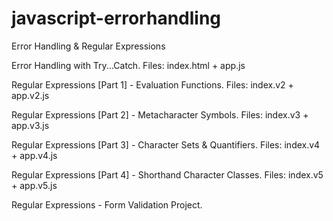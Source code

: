 # javascript-errorhandling

Error Handling & Regular Expressions

Error Handling with Try...Catch.
Files: index.html + app.js

Regular Expressions [Part 1] - Evaluation Functions.
Files: index.v2 + app.v2.js

Regular Expressions [Part 2] - Metacharacter Symbols.
Files: index.v3 + app.v3.js

Regular Expressions [Part 3] - Character Sets & Quantifiers.
Files: index.v4 + app.v4.js

Regular Expressions [Part 4] - Shorthand Character Classes.
Files: index.v5 + app.v5.js

Regular Expressions - Form Validation Project.
